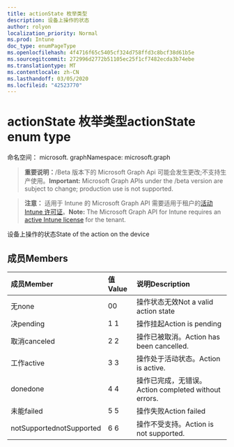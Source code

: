 ```yaml
---
title: actionState 枚举类型
description: 设备上操作的状态
author: rolyon
localization_priority: Normal
ms.prod: Intune
doc_type: enumPageType
ms.openlocfilehash: 4f4716f65c5405cf324d758ffd3c8bcf38d61b5e
ms.sourcegitcommit: 272996d2772b51105ec25f1cf7482ecda3b74ebe
ms.translationtype: MT
ms.contentlocale: zh-CN
ms.lasthandoff: 03/05/2020
ms.locfileid: "42523770"
---
```

# <a name="actionstate-enum-type"></a><span data-ttu-id="1acd6-103">actionState 枚举类型</span><span class="sxs-lookup"><span data-stu-id="1acd6-103">actionState enum type</span></span>

<span data-ttu-id="1acd6-104">命名空间： microsoft. graph</span><span class="sxs-lookup"><span data-stu-id="1acd6-104">Namespace: microsoft.graph</span></span>

> <span data-ttu-id="1acd6-105">**重要说明：**/Beta 版本下的 Microsoft Graph Api 可能会发生更改;不支持生产使用。</span><span class="sxs-lookup"><span data-stu-id="1acd6-105">**Important:** Microsoft Graph APIs under the /beta version are subject to change; production use is not supported.</span></span>

> <span data-ttu-id="1acd6-106">**注意：** 适用于 Intune 的 Microsoft Graph API 需要适用于租户的[活动 Intune 许可证](https://go.microsoft.com/fwlink/?linkid=839381)。</span><span class="sxs-lookup"><span data-stu-id="1acd6-106">**Note:** The Microsoft Graph API for Intune requires an [active Intune license](https://go.microsoft.com/fwlink/?linkid=839381) for the tenant.</span></span>

<span data-ttu-id="1acd6-107">设备上操作的状态</span><span class="sxs-lookup"><span data-stu-id="1acd6-107">State of the action on the device</span></span>

## <a name="members"></a><span data-ttu-id="1acd6-108">成员</span><span class="sxs-lookup"><span data-stu-id="1acd6-108">Members</span></span>
|<span data-ttu-id="1acd6-109">成员</span><span class="sxs-lookup"><span data-stu-id="1acd6-109">Member</span></span>|<span data-ttu-id="1acd6-110">值</span><span class="sxs-lookup"><span data-stu-id="1acd6-110">Value</span></span>|<span data-ttu-id="1acd6-111">说明</span><span class="sxs-lookup"><span data-stu-id="1acd6-111">Description</span></span>|
|:---|:---|:---|
|<span data-ttu-id="1acd6-112">无</span><span class="sxs-lookup"><span data-stu-id="1acd6-112">none</span></span>|<span data-ttu-id="1acd6-113">0</span><span class="sxs-lookup"><span data-stu-id="1acd6-113">0</span></span>|<span data-ttu-id="1acd6-114">操作状态无效</span><span class="sxs-lookup"><span data-stu-id="1acd6-114">Not a valid action state</span></span>|
|<span data-ttu-id="1acd6-115">决</span><span class="sxs-lookup"><span data-stu-id="1acd6-115">pending</span></span>|<span data-ttu-id="1acd6-116">1 </span><span class="sxs-lookup"><span data-stu-id="1acd6-116">1</span></span>|<span data-ttu-id="1acd6-117">操作挂起</span><span class="sxs-lookup"><span data-stu-id="1acd6-117">Action is pending</span></span>|
|<span data-ttu-id="1acd6-118">取消</span><span class="sxs-lookup"><span data-stu-id="1acd6-118">canceled</span></span>|<span data-ttu-id="1acd6-119">2 </span><span class="sxs-lookup"><span data-stu-id="1acd6-119">2</span></span>|<span data-ttu-id="1acd6-120">操作已被取消。</span><span class="sxs-lookup"><span data-stu-id="1acd6-120">Action has been cancelled.</span></span>|
|<span data-ttu-id="1acd6-121">工作</span><span class="sxs-lookup"><span data-stu-id="1acd6-121">active</span></span>|<span data-ttu-id="1acd6-122">3 </span><span class="sxs-lookup"><span data-stu-id="1acd6-122">3</span></span>|<span data-ttu-id="1acd6-123">操作处于活动状态。</span><span class="sxs-lookup"><span data-stu-id="1acd6-123">Action is active.</span></span>|
|<span data-ttu-id="1acd6-124">done</span><span class="sxs-lookup"><span data-stu-id="1acd6-124">done</span></span>|<span data-ttu-id="1acd6-125">4 </span><span class="sxs-lookup"><span data-stu-id="1acd6-125">4</span></span>|<span data-ttu-id="1acd6-126">操作已完成，无错误。</span><span class="sxs-lookup"><span data-stu-id="1acd6-126">Action completed without errors.</span></span>|
|<span data-ttu-id="1acd6-127">未能</span><span class="sxs-lookup"><span data-stu-id="1acd6-127">failed</span></span>|<span data-ttu-id="1acd6-128">5 </span><span class="sxs-lookup"><span data-stu-id="1acd6-128">5</span></span>|<span data-ttu-id="1acd6-129">操作失败</span><span class="sxs-lookup"><span data-stu-id="1acd6-129">Action failed</span></span>|
|<span data-ttu-id="1acd6-130">notSupported</span><span class="sxs-lookup"><span data-stu-id="1acd6-130">notSupported</span></span>|<span data-ttu-id="1acd6-131">6 </span><span class="sxs-lookup"><span data-stu-id="1acd6-131">6</span></span>|<span data-ttu-id="1acd6-132">操作不受支持。</span><span class="sxs-lookup"><span data-stu-id="1acd6-132">Action is not supported.</span></span>|



